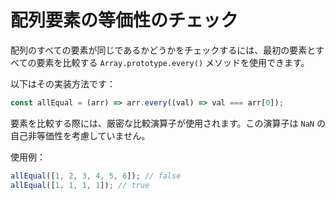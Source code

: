# 配列要素の等価性のチェック

配列のすべての要素が同じであるかどうかをチェックするには、最初の要素とすべての要素を比較する `Array.prototype.every()` メソッドを使用できます。

以下はその実装方法です：

```js
const allEqual = (arr) => arr.every((val) => val === arr[0]);
```

要素を比較する際には、厳密な比較演算子が使用されます。この演算子は `NaN` の自己非等価性を考慮していません。

使用例：

```js
allEqual([1, 2, 3, 4, 5, 6]); // false
allEqual([1, 1, 1, 1]); // true
```
